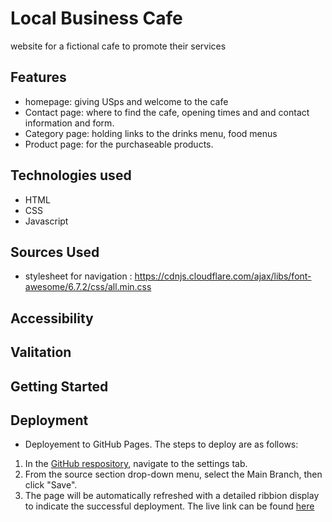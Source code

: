 # Local Business Cafe
website for a fictional cafe to promote their services

## Features
 - homepage: giving USps and welcome to the cafe 
 - Contact page: where to find the cafe, opening times and and contact information and form.
 - Category page: holding links to the drinks menu, food menus
 - Product page: for the purchaseable products. 


## Technologies used
- HTML
- CSS
- Javascript

## Sources Used 
- stylesheet for navigation : https://cdnjs.cloudflare.com/ajax/libs/font-awesome/6.7.2/css/all.min.css

## Accessibility 

## Valitation

## Getting Started

## Deployment
 - Deployement to GitHub Pages. The steps to deploy are as follows:
 1. In the [GitHub respository](https://github.com/SarahAnderson15/coffee_shop), navigate to the settings tab.
 2. From the source section drop-down menu, select the Main Branch, then click "Save".
 3. The page will be automatically refreshed with a detailed ribbion display to indicate the successful deployment. 
  The live link can be found [here](https://SarahAnderson15.github.io/coffee_shop) 